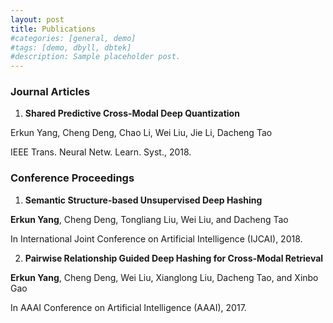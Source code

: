 ```yaml
---
layout: post
title: Publications
#categories: [general, demo]
#tags: [demo, dbyll, dbtek]
#description: Sample placeholder post.
---
```

### Journal Articles
1. **Shared Predictive Cross-Modal Deep Quantization**

Erkun Yang, Cheng Deng, Chao Li, Wei Liu, Jie Li, Dacheng Tao

 IEEE Trans. Neural Netw. Learn. Syst., 2018. 
 
### Conference Proceedings
1. **Semantic Structure-based Unsupervised Deep Hashing**

**Erkun Yang**, Cheng Deng, Tongliang Liu, Wei Liu, and Dacheng Tao

In International Joint Conference on Artificial Intelligence (IJCAI), 2018.

2. **Pairwise Relationship Guided Deep Hashing for Cross-Modal Retrieval**

**Erkun Yang**, Cheng Deng, Wei Liu, Xianglong Liu, Dacheng Tao, and Xinbo Gao

In AAAI Conference on Artificial Intelligence (AAAI), 2017.
